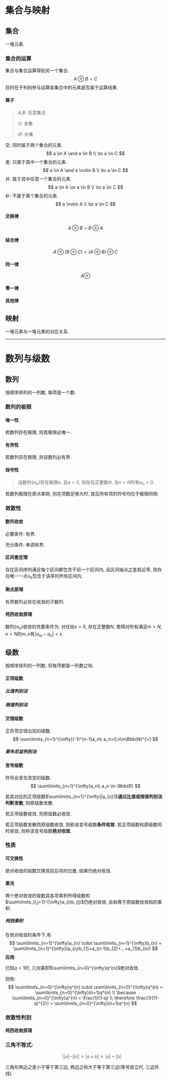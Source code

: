 # 集合与映射

## 集合

一堆元素.

### 集合的运算

集合与集合运算得到另一个集合.
$$
A \oplus B=C
$$
目的在于判别参与运算各集合中的元素是否属于运算结果.

#### 算子

> $A$,$B$: 任意集合
>
> $U$: 全集
>
> $\Phi$: 补集

交: 同时属于两个集合的元素.
$$
a \in A \and a \in B \\
\to
a \in C
$$
差: 只属于其中一个集合的元素.
$$
a \in A \and a \notin B \\
\to
a \in C
$$
并: 属于其中任意一个集合的元素.
$$
a \in A \or a \in B \\
\to
a \in C
$$
补: 不属于某个集合的元素.
$$
a \notin A \\
\to
a \in C
$$

#### 交换律

$$
A \oplus B = B \oplus A
$$



#### 结合律

$$
A \oplus (B \oplus C) = (A \oplus B) \oplus C
$$



#### 同一律

$$
A \oplus 
$$



#### 零一律

#### 其他律

## 映射

一堆元素与一堆元素的对应关系.

---

# 数列与级数

## 数列

按顺序排列的一列数, 每项是一个数.

### 数列的极限

#### 唯一性

若数列存在极限, 则其极限必唯一.

#### 有界性

若数列存在极限, 则该数列必有界.

#### 保号性

> 设数列$\{a_{n}\}$存在极限$a$, 且$a>0$, 则存在正整数$N$, 当$n>N$时有$a_n>0$.

若数列极限在原点某侧, 则在项数足够大时, 其后所有项的符号均位于极限同侧.

### 敛散性

#### 数列收敛

必要条件: 有界.

充分条件: 单调有界.

#### 区间套定理

存在区间序列满足每个区间都包含于前一个区间内, 且区间端点之差趋近零, 则存在唯一一点$x_0$包含于该序列所有区间内. 

#### 聚点原理

有界数列必存在收敛的子数列. 

#### 柯西收敛原理

数列$\{a_n\}$收敛的充要条件为: 对任给$\varepsilon>0$, 存在正整数$N$, 使得对所有满足$m>N, n>N$的$m, n$有$|a_m-a_n|<\varepsilon$. 

## 级数

按顺序排列的一列数, 但每项都是一列数之和.

#### 正项级数

##### 比值判别法

##### 根值判别法



#### 交错级数

正负项交错出现的级数.
$$
\sum\limits_{n=1}^{\infty}(-1)^{n-1}a_n\\
a_n>0,n\in\Bbb{N}^{+}
$$

##### 莱布尼兹判别法



#### 变号级数

符号会发生改变的级数.
$$
\sum\limits_{n=1}^{\infty}a_n\\
a_n \in \Bbb{R}
$$

若其对应的正项级数$\sum\limits_{n=1}^{\infty}|a_{n}|$**通过比值或根值判别法判断发散**, 则原级数发散. 

若正项级数收敛, 则原级数必收敛. 

若正项级数发散而原级数收敛, 则称该变号级数**条件收敛**. 若正项级数和原级数同时收敛, 则称该变号级数**绝对收敛**. 

### 性质

#### 可交换性

绝对收敛的级数交换其前后项的位置, 结果仍绝对收敛. 

#### 乘法

两个绝对收敛的级数其各项乘积所得级数和$\sum\limits_{i,j=1}^{\infty}a_{i}b_{j}$仍绝对收敛, 且和等于原级数收敛和的乘积. 

##### 柯西乘积

在绝对收敛的条件下,有
$$
\sum\limits_{n=1}^{\infty}a_{n} \cdot \sum\limits_{n=1}^{\infty}b_{n} = \sum\limits_{n=1}^{\infty}(a_{n}b_{1}+a_{n-1}b_{2}+...+a_{1}b_{n})
$$
**应用**:

已知$q<1$时, 几何乘积$\sum\limits_{n=0}^{\infty}q^{n}$绝对收敛.

则有: 
$$
\sum\limits_{n=0}^{\infty}q^{n} \cdot \sum\limits_{n=0}^{\infty}q^{n} = \sum\limits_{n=0}^{\infty}(n+1)q^{n} \\
\because \sum\limits_{n=0}^{\infty}q^{n} = \frac{1}{1-q} \\
\therefore \frac{1}{(1-q)^{2}} = \sum\limits_{n=0}^{\infty}(n+1)q^{n}
$$


### 敛散性判别

#### 柯西收敛原理




### 三角不等式: 

> $$
> ||a|-|b||\leq|a\pm b|\leq|a|+|b|
> $$

三角形两边之差小于等于第三边, 两边之和大于等于第三边(等号成立时, 三边共线). 

